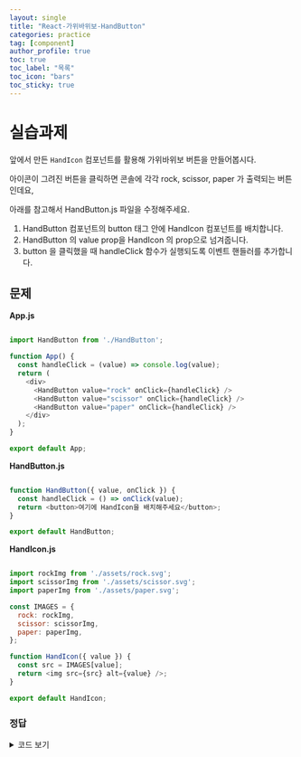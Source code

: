 ```yaml
---
layout: single
title: "React-가위바위보-HandButton"
categories: practice
tag: [component]
author_profile: true
toc: true
toc_label: "목록"
toc_icon: "bars"
toc_sticky: true
---
```


# 실습과제

앞에서 만든 `HandIcon` 컴포넌트를 활용해 가위바위보 버튼을 만들어봅시다.

아이콘이 그려진 버튼을 클릭하면 콘솔에 각각 rock, scissor, paper 가 출력되는 버튼인데요,

아래를 참고해서 HandButton.js 파일을 수정해주세요.

1. HandButton 컴포넌트의 button 태그 안에 HandIcon 컴포넌트를 배치합니다.
2. HandButton 의 value prop을 HandIcon 의 prop으로 넘겨줍니다.
3. button 을 클릭했을 때 handleClick 함수가 실행되도록 이벤트 핸들러를 추가합니다.

## 문제

**App.js**

```javascript

import HandButton from './HandButton';

function App() {
  const handleClick = (value) => console.log(value);
  return (
    <div>
      <HandButton value="rock" onClick={handleClick} />
      <HandButton value="scissor" onClick={handleClick} />
      <HandButton value="paper" onClick={handleClick} />
    </div>
  );
}

export default App;

```

**HandButton.js**

```javascript

function HandButton({ value, onClick }) {
  const handleClick = () => onClick(value);
  return <button>여기에 HandIcon을 배치해주세요</button>;
}

export default HandButton;


```

**HandIcon.js**

```javascript

import rockImg from './assets/rock.svg';
import scissorImg from './assets/scissor.svg';
import paperImg from './assets/paper.svg';

const IMAGES = {
  rock: rockImg,
  scissor: scissorImg,
  paper: paperImg,
};

function HandIcon({ value }) {
  const src = IMAGES[value];
  return <img src={src} alt={value} />;
}

export default HandIcon;

```

### 정답

<details>
<summary>코드 보기</summary>
<div markdown='1'>
<hr/>

**App.js**

```javascript

import HandButton from './HandButton';

function App() {
  const handleClick = (value) => console.log(value);
  return (
    <div>
      <HandButton value="rock" onClick={handleClick} />
      <HandButton value="scissor" onClick={handleClick} />
      <HandButton value="paper" onClick={handleClick} />
    </div>
  );
}

export default App;

```

**HandButton.js**

```javascript

function HandButton({ value, onClick }) {
  const handleClick = () => onClick(value);
  return (
    <button onClick={handleClick}>
      <HandIcon value={value}/>
    </button>
    );
}

export default HandButton;

```

**HandIcon.js**

```javascript

import rockImg from './assets/rock.svg';
import scissorImg from './assets/scissor.svg';
import paperImg from './assets/paper.svg';

const IMAGES = {
  rock: rockImg,
  scissor: scissorImg,
  paper: paperImg,
};

function HandIcon({ value }) {
  const src = IMAGES[value];
  return <img src={src} alt={value} />;
}

export default HandIcon;

```

</div>
</details>



